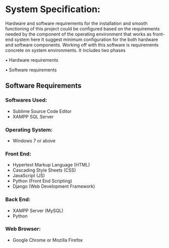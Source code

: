 # System Specification:
Hardware and software requirements for the installation and smooth functioning of 
this project could be configured based on the requirements needed by the component of the 
operating environment that works as front-end system here It suggest minimum 
configuration for the both hardware and software components.
Working off with this software is requirements concrete on system environments. It 
includes two phases

• Hardware requirements

• Software requirements

## Software Requirements
### Softwares Used:
- Sublime Source Code Editor
- XAMPP SQL Server

### Operating System:
- Windows 7 or above

### Front End:
- Hypertext Markup Language (HTML)
- Cascading Style Sheets (CSS)
- JavaScript (JS)
- Python (Front End Scripting)
- Django (Web Development Framework)

### Back End:
- XAMPP Server (MySQL)
- Python

### Web Browser: 
- Google Chrome or Mozilla Firefox



